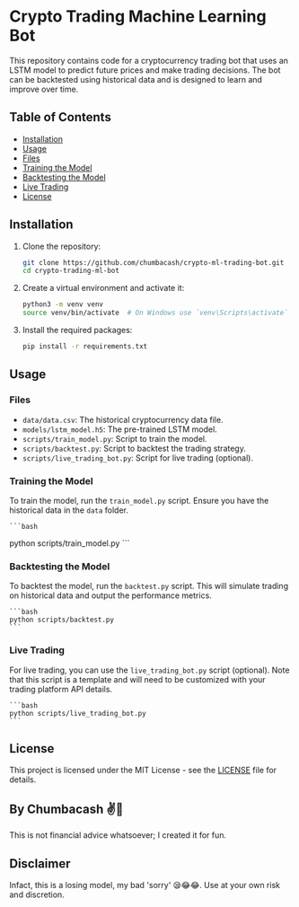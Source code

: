 # Crypto Trading Machine Learning Bot

This repository contains code for a cryptocurrency trading bot that uses an LSTM model to predict future prices and make trading decisions. The bot can be backtested using historical data and is designed to learn and improve over time.

## Table of Contents

- [Installation](#installation)
- [Usage](#usage)
- [Files](#files)
- [Training the Model](#training-the-model)
- [Backtesting the Model](#backtesting-the-model)
- [Live Trading](#live-trading)
- [License](#license)

## Installation

1. Clone the repository:

    ```bash
    git clone https://github.com/chumbacash/crypto-ml-trading-bot.git
    cd crypto-trading-ml-bot
    ```

2. Create a virtual environment and activate it:

    ```bash
    python3 -m venv venv
    source venv/bin/activate  # On Windows use `venv\Scripts\activate`
    ```

3. Install the required packages:

    ```bash
    pip install -r requirements.txt
    ```

## Usage

### Files

- `data/data.csv`: The historical cryptocurrency data file.
- `models/lstm_model.h5`: The pre-trained LSTM model.
- `scripts/train_model.py`: Script to train the model.
- `scripts/backtest.py`: Script to backtest the trading strategy.
- `scripts/live_trading_bot.py`: Script for live trading (optional).

### Training the Model

To train the model, run the `train_model.py` script. Ensure you have the historical data in the `data` folder.

    ```bash
   python scripts/train_model.py
    ```

### Backtesting the Model

To backtest the model, run the `backtest.py` script. This will simulate trading on historical data and output the performance metrics.

    ```bash
    python scripts/backtest.py
    ```

### Live Trading

For live trading, you can use the `live_trading_bot.py` script (optional). Note that this script is a template and will need to be customized with your trading platform API details.

    ```bash
    python scripts/live_trading_bot.py
    ```

## License

This project is licensed under the MIT License - see the [LICENSE](LICENSE) file for details.

## By Chumbacash ✌🌷

This is not financial advice whatsoever; I created it for fun.

## Disclaimer

Infact, this is a losing model, my bad 'sorry' 😪😂😂. Use at your own risk and discretion.

